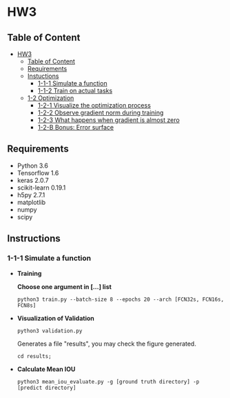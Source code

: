 # HW3

## Table of Content

<!-- @import "[TOC]" {cmd="toc" depthFrom=1 depthTo=6 orderedList=false} -->

<!-- code_chunk_output -->

* [HW3](#hw3)
	* [Table of Content](#table-of-content)
	* [Requirements](#requirements)
	* [Instuctions](#instuctions)
		* [1-1-1 Simulate a function](#1-1-1-simulate-a-function)
		* [1-1-2 Train on actual tasks](#1-1-2-train-on-actual-tasks)
	* [1-2 Optimization](#1-2-optimization)
		* [1-2-1 Visualize the optimization process](#1-2-1-visualize-the-optimization-process)
		* [1-2-2 Observe gradient norm during training](#1-2-2-observe-gradient-norm-during-training)
		* [1-2-3 What happens when gradient is almost zero](#1-2-3-what-happens-when-gradient-is-almost-zero)
		* [1-2-B Bonus: Error surface](#1-2-b-bonus-error-surface)

<!-- /code_chunk_output -->

## Requirements
  * Python 3.6
  * Tensorflow 1.6
  * keras 2.0.7
  * scikit-learn 0.19.1
  * h5py 2.7.1
  * matplotlib
  * numpy
  * scipy

## Instructions

### 1-1-1 Simulate a function
  * **Training**

    **Choose one argument in [...] list**
    ```
    python3 train.py --batch-size 8 --epochs 20 --arch [FCN32s, FCN16s, FCN8s]
    ```

  * **Visualization of Validation**

    ```
    python3 validation.py
    ```

    Generates a file "results", you may check the figure generated.
    ```
    cd results;
    ```

  * **Calculate Mean IOU**

    ```
    python3 mean_iou_evaluate.py -g [ground truth directory] -p [predict directory]
    ```
